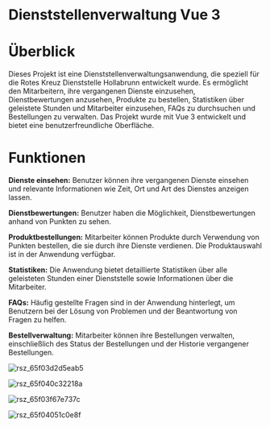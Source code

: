 # Dienststellenverwaltung Vue 3

# Überblick
Dieses Projekt ist eine Dienststellenverwaltungsanwendung, die speziell für die Rotes Kreuz Dienststelle Hollabrunn entwickelt wurde. Es ermöglicht den Mitarbeitern, ihre vergangenen Dienste einzusehen, Dienstbewertungen anzusehen, Produkte zu bestellen, Statistiken über geleistete Stunden und Mitarbeiter einzusehen, FAQs zu durchsuchen und Bestellungen zu verwalten. Das Projekt wurde mit Vue 3 entwickelt und bietet eine benutzerfreundliche Oberfläche.

# Funktionen
**Dienste einsehen:** Benutzer können ihre vergangenen Dienste einsehen und relevante Informationen wie Zeit, Ort und Art des Dienstes anzeigen lassen.

**Dienstbewertungen:** Benutzer haben die Möglichkeit, Dienstbewertungen anhand von Punkten zu sehen.

**Produktbestellungen:** Mitarbeiter können Produkte durch Verwendung von Punkten bestellen, die sie durch ihre Dienste verdienen. Die Produktauswahl ist in der Anwendung verfügbar.

**Statistiken:** Die Anwendung bietet detaillierte Statistiken über alle geleisteten Stunden einer Dienststelle sowie Informationen über die Mitarbeiter.

**FAQs:** Häufig gestellte Fragen sind in der Anwendung hinterlegt, um Benutzern bei der Lösung von Problemen und der Beantwortung von Fragen zu helfen.

**Bestellverwaltung:** Mitarbeiter können ihre Bestellungen verwalten, einschließlich des Status der Bestellungen und der Historie vergangener Bestellungen.

![rsz_65f03d2d5eab5](https://github.com/stefanfilip005/RewardLounge_UI/assets/11574618/f9469943-a2ff-495e-975f-151b87f59359)

![rsz_65f040c32218a](https://github.com/stefanfilip005/RewardLounge_UI/assets/11574618/e59325f3-178a-406b-859a-ccd6a6c797f6)

![rsz_65f03f67e737c](https://github.com/stefanfilip005/RewardLounge_UI/assets/11574618/aa5229ac-9ed4-4516-aa28-7f9b39f7b845)

![rsz_65f04051c0e8f](https://github.com/stefanfilip005/RewardLounge_UI/assets/11574618/158c09a7-12ed-4ce6-b7ad-9d4f2e63518d)
